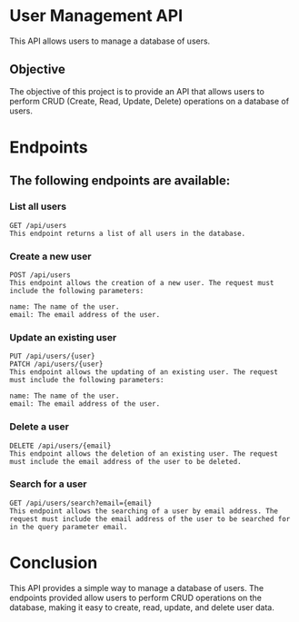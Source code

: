 # User Management API

This API allows users to manage a database of users.

## Objective

The objective of this project is to provide an API that allows users to perform CRUD (Create, Read, Update, Delete) operations on a database of users.

# Endpoints

## The following endpoints are available:

### List all users

    GET /api/users
    This endpoint returns a list of all users in the database.

### Create a new user

    POST /api/users
    This endpoint allows the creation of a new user. The request must include the following parameters:

    name: The name of the user.
    email: The email address of the user.

### Update an existing user

    PUT /api/users/{user}
    PATCH /api/users/{user}
    This endpoint allows the updating of an existing user. The request must include the following parameters:

    name: The name of the user.
    email: The email address of the user.

### Delete a user

    DELETE /api/users/{email}
    This endpoint allows the deletion of an existing user. The request must include the email address of the user to be deleted.

### Search for a user

    GET /api/users/search?email={email}
    This endpoint allows the searching of a user by email address. The request must include the email address of the user to be searched for in the query parameter email.

# Conclusion

This API provides a simple way to manage a database of users. The endpoints provided allow users to perform CRUD operations on the database, making it easy to create, read, update, and delete user data.
